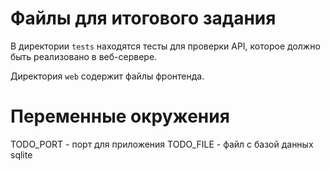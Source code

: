 # Файлы для итогового задания

В директории `tests` находятся тесты для проверки API, которое должно быть реализовано в веб-сервере.

Директория `web` содержит файлы фронтенда.

# Переменные окружения
TODO_PORT - порт для приложения
TODO_FILE - файл с базой данных sqlite